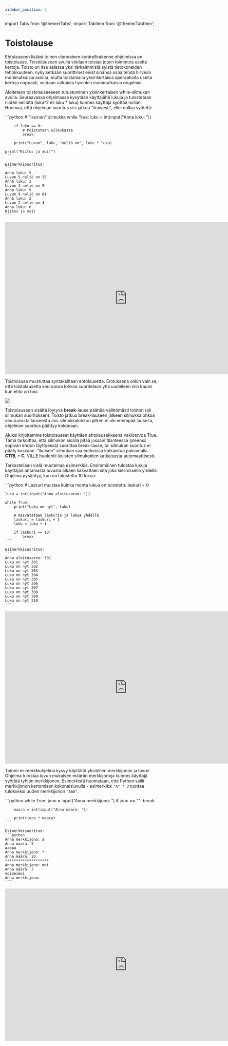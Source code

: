 ```yaml
---
sidebar_position: 5
---
```

import Tabs from '@theme/Tabs';
import TabItem from '@theme/TabItem';

# Toistolause
Ehtolauseen lisäksi toinen olennainen kontrollirakenne ohjelmissa on toistolause. Toistolauseen avulla voidaan toistaa jotain toimintoa useita kertoja. Toisto on itse asiassa yksi tärkeimmistä syistä tietokoneiden tehokkuuteen: nykyisetkään suorittimet eivät sinänsä osaa tehdä hirveän monimutkaisia asioita, mutta toistamalla yksinkertaisia operaatioita useita kertoja nopeasti, voidaan ratkaista hyvinkin monimutkaisia ongelmia.

Aloitetaan toistolauseeseen tutustuminen yksinkertaisen while-silmukan avulla. Seuraavassa ohjelmassa kysytään käyttäjältä lukuja ja tulostetaan niiden neliöitä (luku^2 eli luku * luku) kunnes käyttäjä syöttää nollan. Huomaa, että ohjelman suoritus siis jatkuu "ikuisesti", ellei nollaa syötetä:

<Tabs>
  <TabItem value="code" label="Code Example" default>
    ```python 
    # "Ikuinen" silmukka
    while True:
        luku = int(input("Anna luku: "))
    
        if luku == 0:
            # Poistutaan silmukasta
            break

        print("Luvun", luku, "neliö on", luku * luku)

    print("Kiitos ja moi!")
    ```

    Esimerkkisuoritus:
    ``` 
    Anna luku: 5
    Luvun 5 neliö on 25
    Anna luku: 3
    Luvun 3 neliö on 9
    Anna luku: 9
    Luvun 9 neliö on 81
    Anna luku: 2
    Luvun 2 neliö on 4
    Anna luku: 0
    Kiitos ja moi!
    ```
  </TabItem>
  <TabItem value="Visualization" label="Visualization">
    <iframe width="800" height="500" frameborder="0" src="https://pythontutor.com/iframe-embed.html#code=%23%20%22Ikuinen%22%20silmukka%0Awhile%20True%3A%0A%20%20%20%20luku%20%3D%20int%28input%28%22Anna%20luku%3A%20%22%29%29%0A%20%20%20%20%0A%20%20%20%20if%20luku%20%3D%3D%200%3A%0A%20%20%20%20%20%20%20%20%23%20Poistutaan%20silmukasta%0A%20%20%20%20%20%20%20%20break%0A%0A%20%20%20%20print%28%22Luvun%22,%20luku,%20%22neli%C3%B6%20on%22,%20luku%20*%20luku%29%0A%0Aprint%28%22Kiitos%20ja%20moi!%22%29&codeDivHeight=400&codeDivWidth=350&cumulative=false&curInstr=0&heapPrimitives=nevernest&origin=opt-frontend.js&py=3&rawInputLstJSON=%5B%5D&textReferences=false"> </iframe>
  </TabItem>
</Tabs>

Toistolause muistuttaa syntaksiltaan ehtolausetta. Erotuksena onkin vain se, että toistolausetta seuraavaa lohkoa suoritetaan yhä uudelleen niin kauan kun ehto on tosi:

![](/img/img-fi/w2-2.png)

Toistolauseen sisältä löytyvä **break**-lause päättää välittömästi toiston (eli silmukan suorituksen). Toisto jatkuu break-lauseen jälkeen silmukkalohkoa seuraavasta lauseesta Jos silmukkalohkon jälken ei ole enempää lauseita, ohjelman suoritus päättyy kokonaan.

Aluksi kirjoitamme toistolauseet käyttäen ehtolausekkeena vakioarvoa True. Tämä tarkoittaa, että silmukan sisällä pitää jossain tilanteessa (yleensä sopivan ehdon täyttyessä) suorittaa break-lause, tai silmukan suoritus ei pääty koskaan. "Ikuisen" silmukan saa editorissa katkaistua painamalla **CTRL + C**, ViLLE huolehtii ikuisten silmukoiden katkaisusta automaattisesti.

Tarkastellaan vielä muutamaa esimerkkiä. Ensimmäinen tulostaa lukuja käyttäjän antamasta luvusta alkaen kasvattaen sitä joka kierroksella yhdellä. Ohjelma pysähtyy, kun on tulostettu 10 lukua:

<Tabs>
  <TabItem value="code" label="Code Example" default>
    ```python 
    # Laskuri muistaa kuinka monta lukua on tulostettu
    laskuri = 0

    luku = int(input("Anna aloitusarvo: "))

    while True:
        print("Luku on nyt", luku)

        # Kasvatetaan laskuria ja lukua yhdellä
        laskuri = laskuri + 1
        luku = luku + 1

        if laskuri == 10:
            break
    ```

    Esimerkkisuoritus:
    ``` 
    Anna aloitusarvo: 301
    Luku on nyt 301
    Luku on nyt 302
    Luku on nyt 303
    Luku on nyt 304
    Luku on nyt 305
    Luku on nyt 306
    Luku on nyt 307
    Luku on nyt 308
    Luku on nyt 309
    Luku on nyt 310
    ```
  </TabItem>
  <TabItem value="Visualization" label="Visualization">
    <iframe width="800" height="500" frameborder="0" src="https://pythontutor.com/iframe-embed.html#code=%23%20Laskuri%20muistaa%20kuinka%20monta%20lukua%20on%20tulostettu%0Alaskuri%20%3D%200%0A%0Aluku%20%3D%20int%28input%28%22Anna%20aloitusarvo%3A%20%22%29%29%0A%0Awhile%20True%3A%0A%20%20%20%20print%28%22Luku%20on%20nyt%22,%20luku%29%0A%0A%20%20%20%20%23%20Kasvatetaan%20laskuria%20ja%20lukua%20yhdell%C3%A4%0A%20%20%20%20laskuri%20%3D%20laskuri%20%2B%201%0A%20%20%20%20luku%20%3D%20luku%20%2B%201%0A%0A%20%20%20%20if%20laskuri%20%3D%3D%2010%3A%0A%20%20%20%20%20%20%20%20break&codeDivHeight=400&codeDivWidth=350&cumulative=false&curInstr=0&heapPrimitives=nevernest&origin=opt-frontend.js&py=3&rawInputLstJSON=%5B%5D&textReferences=false"> </iframe>
  </TabItem>
</Tabs>

Toinen esimerkkiohjelma kysyy käyttältä yksitellen merkkijonon ja luvun. Ohjelma tulostaa luvun mukaisen määrän merkkijonoja kunnes käyttäjä syöttää tyhjän merkkijonon. Esimerkistä huomataan, että Python sallii merkkijonon kertomisen kokonaisluvulla - esimerkiksi `"A" * 3` tuottaa tulokseksi uuden merkkijonon `"AAA"`.

<Tabs>
  <TabItem value="code" label="Code Example" default>
    ```python 
    while True:
        jono = input("Anna merkkijono: ")
        if jono == "":
            break

        maara = int(input("Anna määrä: "))

        print(jono * maara)
    ```

    Esimerkkisuoritus:
    ```python 
    Anna merkkijono: a
    Anna määrä: 5
    aaaaa
    Anna merkkijono: *
    Anna määrä: 20
    ********************
    Anna merkkijono: moi
    Anna määrä: 3
    moimoimoi
    Anna merkkijono:
    ```
  </TabItem>
  <TabItem value="Visualization" label="Visualization">
    <iframe width="800" height="500" frameborder="0" src="https://pythontutor.com/iframe-embed.html#code=while%20True%3A%0A%20%20%20%20jono%20%3D%20input%28%22Anna%20merkkijono%3A%20%22%29%0A%20%20%20%20if%20jono%20%3D%3D%20%22%22%3A%0A%20%20%20%20%20%20%20%20break%0A%0A%20%20%20%20maara%20%3D%20int%28input%28%22Anna%20m%C3%A4%C3%A4r%C3%A4%3A%20%22%29%29%0A%0A%20%20%20%20print%28jono%20*%20maara%29&codeDivHeight=400&codeDivWidth=350&cumulative=false&curInstr=0&heapPrimitives=nevernest&origin=opt-frontend.js&py=3&rawInputLstJSON=%5B%5D&textReferences=false"> </iframe>
  </TabItem>
</Tabs>